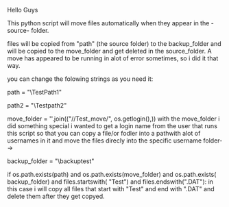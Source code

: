 Hello Guys 

This python script will move files automatically when they appear in the -source- folder.

files will be copied from "path" (the source folder) to the backup_folder and will be copied to the move_folder and get deleted
in the source_folder. A move has appeared to be running in alot of error sometimes, so i did it that way.

you can change the folowing strings as you need it:

path = "\\TestPath1"


path2 = "\\Testpath2"


move_folder = ''.join(("//Test_move/", os.getlogin(),))
with the move_folder i did something special i wanted to get a login name from the user that runs this script so 
that you can copy a file/or fodler into a pathwith alot of usernames in it and move the files direcly into the specific username folder-->


backup_folder = "\\backuptest"


if os.path.exists(path) and os.path.exists(move_folder) and os.path.exists(
  backup_folder) and files.startswith(
    "Test") and files.endswith(".DAT"):
in this case i will copy all files that start with "Test" and end with ".DAT" and delete them after they get copyed.
       

